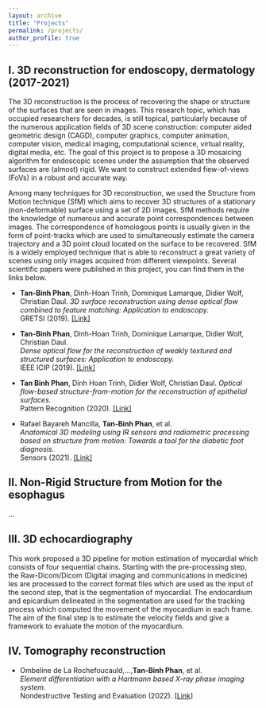 ```yaml
---
layout: archive
title: "Projects"
permalink: /projects/
author_profile: true
---
```


## I. 3D reconstruction for endoscopy, dermatology (2017-2021)
The 3D reconstruction is the process of recovering the shape or structure of the
surfaces that are seen in images. This research topic, which has occupied researchers
for decades, is still topical, particularly because of the numerous application fields
of 3D scene construction: computer aided geometric design (CAGD), computer
graphics, computer animation, computer vision, medical imaging, computational
science, virtual reality, digital media, etc. The goal of this project is to propose a 3D mosaicing algorithm for endoscopic scenes
under the assumption that the observed surfaces are (almost) rigid. We want to construct
extended fiew-of-views (FoVs) in a robust and accurate way.

Among many techniques for 3D reconstruction, we used the Structure from Motion technique (SfM)
which aims to recover 3D structures of a stationary (non-deformable) surface using
a set of 2D images. SfM methods require the knowledge of numerous and accurate
point correspondences between images. The correspondence of homologous points is
usually given in the form of point-tracks which are used to simultaneously estimate
the camera trajectory and a 3D point cloud located on the surface to be recovered.
SfM is a widely employed technique that is able to reconstruct a great variety of
scenes using only images acquired from different viewpoints. 
Several scientific papers were published in this project, you can find them in the links below.
- **Tan-Binh Phan**, Dinh-Hoan Trinh, Dominique Lamarque, Didier Wolf, Christian Daul. 
  *3D surface reconstruction using dense optical flow combined to feature matching: Application to endoscopy.*  
  GRETSI (2019). [[Link]](https://hal.science/hal-02271615/)

- **Tan-Binh Phan**, Dinh-Hoan Trinh, Dominique Lamarque, Didier Wolf, Christian Daul.  
  *Dense optical flow for the reconstruction of weakly textured and structured surfaces: Application to endoscopy.*  
  IEEE ICIP (2019). [[Link]](https://ieeexplore.ieee.org/abstract/document/8802948)

- **Tan Binh Phan**, Dinh Hoan Trinh, Didier Wolf, Christian Daul. 
  *Optical flow-based structure-from-motion for the reconstruction of epithelial surfaces.*  
  Pattern Recognition (2020). [[Link]](https://www.sciencedirect.com/science/article/abs/pii/S0031320320301941)

- Rafael Bayareh Mancilla, **Tan-Binh Phan**, et al.  
  *Anatomical 3D modeling using IR sensors and radiometric processing based on structure from motion: Towards a tool for the diabetic foot diagnosis.*  
  Sensors (2021). [[Link]](https://www.mdpi.com/1424-8220/21/11/3918)

## II. Non-Rigid Structure from Motion for the esophagus
...

## III. 3D echocardiography
This work proposed a 3D pipeline for motion estimation of myocardial which consists of four sequential chains. Starting with the pre-processing step, the Raw-Dicom/Dicom (Digital imaging and communications in medicine) les are processed to the correct format files which are used as the input of the second step, that is the segmentation of myocardial.
The endocardium and epicardium delineated in the segmentation are used for the tracking process which computed the movement of the myocardium in each frame. The aim of the final step is to estimate the velocity fields and give a framework to evaluate the motion of the myocardium.

## IV. Tomography reconstruction
- Ombeline de La Rochefoucauld,...,**Tan-Binh Phan**, et al.  
  *Element differentiation with a Hartmann based X-ray phase imaging system.*  
  Nondestructive Testing and Evaluation (2022). [[Link]](https://doi.org/10.1080/10589759.2022.2095383)
